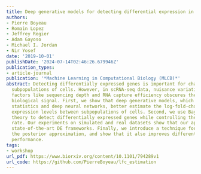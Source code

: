 ```yaml
---
title: Deep generative models for detecting differential expression in single cells
authors:
- Pierre Boyeau
- Romain Lopez
- Jeffrey Regier
- Adam Gayoso
- Michael I. Jordan
- Nir Yosef
date: '2019-10-01'
publishDate: '2024-07-14T02:46:26.679946Z'
publication_types:
- article-journal
publication: '*Machine Learning in Computational Biology (MLCB)*'
abstract: Detecting differentially expressed genes is important for characterizing
  subpopulations of cells. However, in scRNA-seq data, nuisance variation due to technical
  factors like sequencing depth and RNA capture efficiency obscures the underlying
  biological signal. First, we show that deep generative models, which combined Bayesian
  statistics and deep neural networks, better estimate the log-fold-change in gene
  expression levels between subpopulations of cells. Second, we use Bayesian decision
  theory to detect differentially expressed genes while controlling the false discovery
  rate. Our experiments on simulated and real datasets show that our approach out-performs
  state-of-the-art DE frameworks. Finally, we introduce a technique for improving
  the posterior approximation, and show that it also improves differential expression
  performance.
tags:
- workshop
url_pdf: https://www.biorxiv.org/content/10.1101/794289v1
url_code: https://github.com/PierreBoyeau/lfc_estimation
---
```

